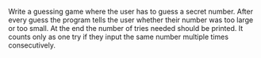 Write a guessing game where the user has to guess a secret number. After every guess the program tells the user whether their number was too large or too small. At the end the number of tries needed should be printed. It counts only as one try if they input the same number multiple times consecutively.